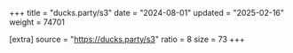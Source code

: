 +++
title = "ducks.party/s3"
date = "2024-08-01"
updated = "2025-02-16"
weight = 74701

[extra]
source = "https://ducks.party/s3"
ratio = 8
size = 73
+++
